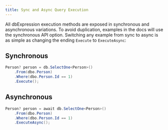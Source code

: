 ```yaml
---
title: Sync and Async Query Execution
---
```


All dbExpression execution methods are exposed in synchronous and asynchronous variations.  To avoid duplication, examples in the docs will use the synchronous API option.
Switching any example from sync to async is as simple as changing the ending `Execute` to `ExecuteAsync`:

## Synchronous
```csharp
Person? person = db.SelectOne<Person>()
    .From(dbo.Person)
    .Where(dbo.Person.Id == 1)
    .Execute();
```

## Asynchronous
```csharp
Person? person = await db.SelectOne<Person>()
    .From(dbo.Person)
    .Where(dbo.Person.Id == 1)
    .ExecuteAsync();
```